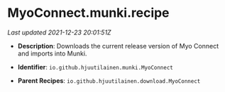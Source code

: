 # MyoConnect.munki.recipe

_Last updated 2021-12-23 20:01:51Z_

- **Description**: Downloads the current release version of Myo Connect and imports into Munki.

- **Identifier**: `io.github.hjuutilainen.munki.MyoConnect`

- **Parent Recipes**: `io.github.hjuutilainen.download.MyoConnect`
